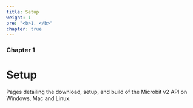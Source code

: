 ```yaml
---
title: Setup
weight: 1
pre: "<b>1. </b>"
chapter: true
---
```

### Chapter 1

# Setup

Pages detailing the download, setup, and build of the Microbit v2 API on Windows, Mac and Linux.
